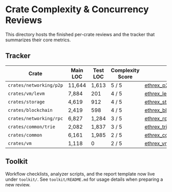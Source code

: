 # Crate Complexity & Concurrency Reviews

This directory hosts the finished per-crate reviews and the tracker that summarizes their core metrics.

## Tracker

| Crate | Main LOC | Test LOC | Complexity Score | Report |
| --- | --- | --- | --- | --- |
| `crates/networking/p2p` | 11,644 | 1,613 | 5 / 5 | [ethrex_p2p_review.md](ethrex_p2p_review.md) |
| `crates/vm/levm` | 7,884 | 201 | 4 / 5 | [ethrex_levm_review.md](ethrex_levm_review.md) |
| `crates/storage` | 4,619 | 912 | 4 / 5 | [ethrex_storage_review.md](ethrex_storage_review.md) |
| `crates/blockchain` | 2,419 | 598 | 4 / 5 | [ethrex_blockchain_review.md](ethrex_blockchain_review.md) |
| `crates/networking/rpc` | 6,827 | 1,284 | 3 / 5 | [ethrex_rpc_review.md](ethrex_rpc_review.md) |
| `crates/common/trie` | 2,082 | 1,837 | 3 / 5 | [ethrex_trie_review.md](ethrex_trie_review.md) |
| `crates/common` | 6,161 | 1,985 | 2 / 5 | [ethrex_common_review.md](ethrex_common_review.md) |
| `crates/vm` | 1,118 | 0 | 2 / 5 | [ethrex_vm_review.md](ethrex_vm_review.md) |

## Toolkit

Workflow checklists, analyzer scripts, and the report template now live under `toolkit/`. See `toolkit/README.md` for usage details when preparing a new review.
